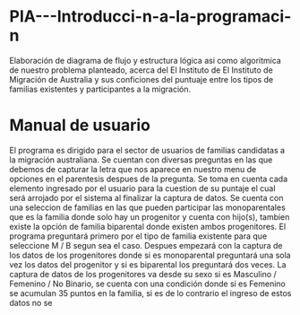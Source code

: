 # PIA---Introducci-n-a-la-programaci-n
Elaboración de diagrama de flujo y estructura lógica asi como algoritmica de nuestro problema planteado, acerca del El Instituto de El Instituto de Migración de Australia y sus conficiones del puntuaje entre los tipos de familias existentes y participantes a la migración.

# **Manual de usuario**

El programa es dirigido para el sector de usuarios de familias candidatas a la migración australiana. Se cuentan con diversas preguntas en las que debemos de capturar la letra que nos aparece en nuestro menu de opciones en el parentesis despues de la pregunta. Se toma en cuenta cada elemento ingresado por el usuario para la cuestion de su puntaje el cual será arrojado por el sistema al finalizar la captura de datos. 
Se cuenta con una seleccion de familias en las que pueden participar las monoparentales que es la familia donde solo hay un progenitor y cuenta con hijo(s), tambien existe la opción de familia biparental donde existen ambos progenitores. El programa preguntará primero por el tipo de familia existente para que seleccione M / B segun sea el caso. Despues empezará con la captura de los datos de los progenitores donde si es monoparental preguntará una sola vez los datos del progenitor y si es biparental los preguntará dos veces.
La captura de datos de los progenitores va desde su sexo si es Masculino / Femenino / No Binario, se cuenta con una condición donde si es Femenino se acumulan 35 puntos en la familia, si es de lo contrario el ingreso de estos datos no se 
